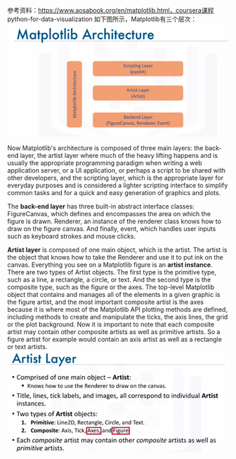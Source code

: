 参考资料：https://www.aosabook.org/en/matplotlib.html，coursera课程 python-for-data-visualization
如下图所示，Matplotlib有三个层次：
![](/matplotlib/images/matplotlib_arch.png)

Now Matplotlib's architecture is composed of three main layers: the back-end layer, the artist layer where much of the heavy lifting happens and is usually the appropriate programming paradigm when writing a web application server, or a UI application, or perhaps a script to be shared with other developers, and the scripting layer, which is the appropriate layer for everyday purposes and is considered a lighter scripting interface to simplify common tasks and for a quick and easy generation of graphics and plots. 

The **back-end layer** has three built-in abstract interface classes: FigureCanvas, which defines and encompasses the area on which the figure is drawn. Renderer, an instance of the renderer class knows how to draw on the figure canvas. And finally, event, which handles user inputs such as keyboard strokes and mouse clicks.

**Artist layer** is composed of one main object, which is the artist. The artist is the object that knows how to take the Renderer and use it to put ink on the canvas. Everything you see on a Matplotlib figure is an **artist instance**. There are two types of Artist objects. The first type is the primitive type, such as a line, a rectangle, a circle, or text. And the second type is the composite type, such as the figure or the axes. The top-level Matplotlib object that contains and manages all of the elements in a given graphic is the figure artist, and the most important composite artist is the axes because it is where most of the Matplotlib API plotting methods are defined, including methods to create and manipulate the ticks, the axis lines, the grid or the plot background. Now it is important to note that each composite artist may contain other composite artists as well as primitive artists. So a figure artist for example would contain an axis artist as well as a rectangle or text artists. 
![](/matplotlib/images/artist_layer.png)